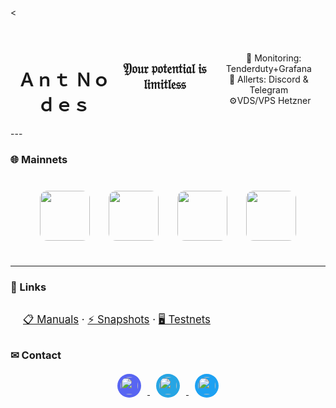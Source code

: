 <<h1 align="center">  </h1>
</p>

<div align="center">
  <div style="display: flex; align-items: flex-start;">
  <br />
<h1>Ａｎｔ Ｎｏｄｅｓ</h1>

## 𝔜𝔬𝔲𝔯 𝔭𝔬𝔱𝔢𝔫𝔱𝔦𝔞𝔩 𝔦𝔰 𝔩𝔦𝔪𝔦𝔱𝔩𝔢𝔰𝔰

<br />
&nbsp;&nbsp;&nbsp; 👀 Monitoring: Tenderduty+Grafana  <br /> 🔔 Allerts:  Discord & Telegram <br /> &nbsp;⚙️VDS/VPS Hetzner 
    <br />
    <br />
  </div>
</div>
---

### 🌐 Mainnets
<div align="center" style="display: flex; justify-content: center; gap: 30px; flex-wrap: wrap; margin: 40px 0;">
  <a href="https://app.muon.net/dashboard/">
    <img src="https://github.com/user-attachments/assets/369afa20-60a0-4340-b9ff-43778f8370b7" width="80" style="border-radius: 12px;">
  </a>
  <a href="https://telemetry.humanode.io/#list/0xc56fa32442b2dad76f214b3ae07998e4ca09736e4813724bfb0717caae2c8bee">
    <img src="https://github.com/user-attachments/assets/3b7c6520-fd3b-4d0f-8644-8c02f069ce29" width="80" style="border-radius: 12px;">
  </a>
  <a href="https://portal.dymension.xyz/rollapp/mande_18071918-1/staking">
    <img src="https://github.com/user-attachments/assets/7d593264-9c9c-4c2f-8f4d-78c4f04c0e30" width="80" style="border-radius: 12px;">
  </a>
  <a href="https://explorer.tfsc.io/#/pc/ValidatorDetail?address=0x04E11563D0Fd748d3b2e4913A5911b542a785c68">
    <img src="https://github.com/user-attachments/assets/06f289a3-10e5-4e86-a326-fc95142d40a6" width="80" style="border-radius: 12px;">
  </a>
</div>

---

### 🔗 Links
<div style="margin: 30px 0 30px 20px; font-size: 1.2em;">
  <a href="https://github.com/AntNodes/MY-MANUALS">📋 Manuals</a> · 
  <a href="https://github.com/AntNodes/MY-SNAPSHOTS">⚡ Snapshots</a> · 
  <a href="https://github.com/AntNodes/MY-TESTNET">🖥 Testnets</a>
</div>

### ✉ Contact
<div align="center" style="margin-top: 20px;">
  <a href="https://discord.com/users/863083870626250812">
    <img src="https://simpleicons.org/icons/discord.svg" width="28" style="margin: 0 10px; background: #5865F2; padding: 5px; border-radius: 50%;">
  </a>
  <a href="https://t.me/AntNodes">
    <img src="https://simpleicons.org/icons/telegram.svg" width="28" style="margin: 0 10px; background: #26A5E4; padding: 5px; border-radius: 50%;">
  </a>
  <a href="https://twitter.com/AntNodes">
    <img src="https://simpleicons.org/icons/twitter.svg" width="28" style="margin: 0 10px; background: #1DA1F2; padding: 5px; border-radius: 50%;">
  </a>
</div>
